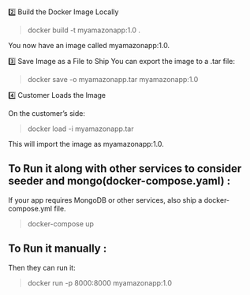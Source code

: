 2️⃣ Build the Docker Image Locally

> docker build -t myamazonapp:1.0 .

You now have an image called myamazonapp:1.0.

3️⃣ Save Image as a File to Ship
You can export the image to a .tar file:

> docker save -o myamazonapp.tar myamazonapp:1.0

4️⃣ Customer Loads the Image

On the customer’s side:

>docker load -i myamazonapp.tar

This will import the image as myamazonapp:1.0.

## To Run it along with other services to consider seeder and mongo(docker-compose.yaml) :
If your app requires MongoDB or other services, also ship a docker-compose.yml file.
> docker-compose up


## To Run it manually :
Then they can run it:

> docker run -p 8000:8000 myamazonapp:1.0